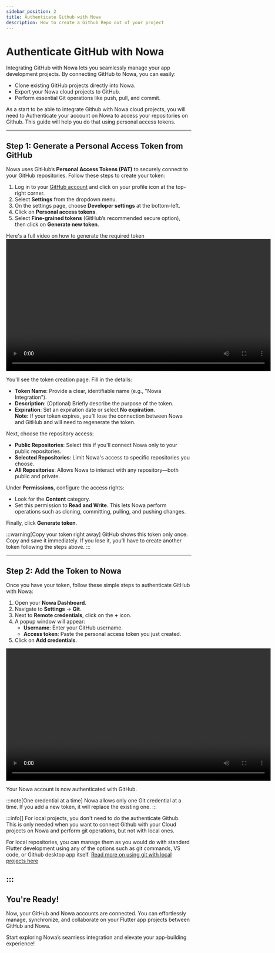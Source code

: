 ```yaml
---
sidebar_position: 2
title: Authenticate Github with Nowa
description: How to create a Github Repo out of your project
---
```


# Authenticate GitHub with Nowa

Integrating GitHub with Nowa lets you seamlessly manage your app development projects. By connecting GitHub to Nowa, you can easily:

- Clone existing GitHub projects directly into Nowa.
- Export your Nowa cloud projects to GitHub.
- Perform essential Git operations like push, pull, and commit.

As a start to be able to integrate Github with Nowa cloud projects, you will need to Authenticate your account on Nowa to access your repositories on Github.  This guide will help you do that using personal access tokens.

---

## Step 1: Generate a Personal Access Token from GitHub

Nowa uses GitHub’s **Personal Access Tokens (PAT)** to securely connect to your GitHub repositories. Follow these steps to create your token:

1. Log in to your [GitHub account](https://github.com/) and click on your profile icon at the top-right corner.
2. Select **Settings** from the dropdown menu.
3. On the settings page, choose **Developer settings** at the bottom-left.
4. Click on **Personal access tokens**.
5. Select **Fine-grained tokens** (GitHub’s recommended secure option), then click on **Generate new token**.

Here's a full video on how to generate the required token
<video controls width="720">
  <source src="/img/git/generate-token.mp4" type="video/mp4" />
  Your browser does not support the video tag.
</video>


You'll see the token creation page. Fill in the details:

- **Token Name**: Provide a clear, identifiable name (e.g., "Nowa Integration").
- **Description**: (Optional) Briefly describe the purpose of the token.
- **Expiration**: Set an expiration date or select **No expiration**.  
    **Note:** If your token expires, you'll lose the connection between Nowa and GitHub and will need to regenerate the token.

Next, choose the repository access:

- **Public Repositories**: Select this if you'll connect Nowa only to your public repositories.
- **Selected Repositories**: Limit Nowa's access to specific repositories you choose.
- **All Repositories**: Allows Nowa to interact with any repository—both public and private.

Under **Permissions**, configure the access rights:

- Look for the **Content** category.
- Set this permission to **Read and Write**. This lets Nowa perform operations such as cloning, committing, pulling, and pushing changes.

Finally, click **Generate token**.

:::warning[Copy your token right away]
GitHub shows this token only once. Copy and save it immediately. If you lose it, you'll have to create another token following the steps above.
:::

---

## Step 2: Add the Token to Nowa

Once you have your token, follow these simple steps to authenticate GitHub with Nowa:

1. Open your **Nowa Dashboard**.
2. Navigate to **Settings** → **Git**.
3. Next to **Remote credentials**, click on the **+** icon.
4. A popup window will appear:
    - **Username**: Enter your GitHub username.
    - **Access token**: Paste the personal access token you just created.
5. Click on **Add credentials**.

<video controls width="720">
  <source src="/img/git/add-token.mp4" type="video/mp4" />
  Your browser does not support the video tag.
</video>

Your Nowa account is now authenticated with GitHub.

:::note[One credential at a time]
Nowa allows only one Git credential at a time. If you add a new token, it will replace the existing one.
:::

:::info[]
For local projects, you don't need to do the authenticate Github. This is only needed when you want to connect Github with your Cloud projects on Nowa and perform git operations, but not with local ones.

For local repositories, you can manage them as you would do with standerd Flutter development using any of the options such as git commands, VS code, or Github desktop app itself. [Read more on using git with local projects here](./git-local.md)

:::
---

## You're Ready!

Now, your GitHub and Nowa accounts are connected. You can effortlessly manage, synchronize, and collaborate on your Flutter app projects between GitHub and Nowa.

Start exploring Nowa’s seamless integration and elevate your app-building experience!








